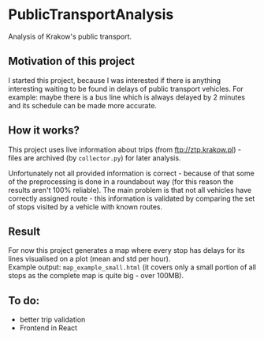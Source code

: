 # PublicTransportAnalysis
Analysis of Krakow's public transport.  

## Motivation of this project
I started this project, because I was interested if there is anything 
interesting waiting to be found in delays of public transport vehicles. 
For example: maybe there is a bus line which is always delayed by 2 minutes and
 its schedule can be made more accurate.  

## How it works?
This project uses live information about trips (from ftp://ztp.krakow.pl) - 
files are archived (by `collector.py`) for later analysis.  

Unfortunately not all provided information is correct - because of that 
some of the preprocessing is done in a roundabout way (for this reason 
the results aren't 100% reliable). The main problem is that not all vehicles
have correctly assigned route - this information is validated by comparing the 
set of stops visited by a vehicle with known routes.  

## Result
For now this project generates a map where every stop has delays for its 
lines visualised on a plot (mean and std per hour).  
Example output: `map_example_small.html` (it covers only a small portion
of all stops as the complete map is quite big - over 100MB).

## To do:
- better trip validation
- Frontend in React
